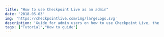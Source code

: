 ```yaml
---
title: "How to use Checkpoint Live as an admin"
date: "2018-05-03"
img: 'https://checkpointlive.com/img/largeLogo.svg'
description: 'Guide for admin users on how to use Checkpoint Live, the event management service for checkpoint based events'
tags: ["Tutorial","How to guide"]
---
```


